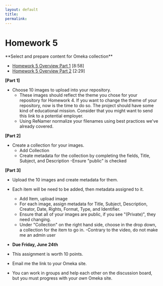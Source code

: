 ```yaml
---
layout: default
title: 
permalink:
---
```


<h1> Homework 5</h1> **Select and prepare content for Omeka collection**

- [Homework 5 Overview Part 1](https://youtu.be/5k2kmNSv7q8) [8:58]
- [Homework 5 Overview Part 2](https://youtu.be/HeC8kxfFvK8) [2:29]


**[Part 1]**
- Choose 10 images to upload into your repository.
	- These images should reflect the theme you chose for your repository for Homework 4. If you want to change the theme of your repository, now is the time to do so. The project should have some kind of educational mission.  Consider that you might want to send this link to a potential employer.
	- Using ReNamer normalize your filenames using best practices we've already covered.

**[Part 2]**
- Create a collection for your images.
  - Add Collection
  - Create metadata for the collection by completing the fields, Title, Subject, and Description
  -Ensure "public" is checked 

**[Part 3]**

- Upload the 10 images and create metadata for them. 
- Each item will be need to be added, then metadata assigned to it.
  - Add Item, upload image
  - For each image, assign metadata for Title, Subject, Description, Creator, Date, Rights, Format, Type, and Identifier. 
  - Ensure that all of your images are public, if you see &quot;(Private)&quot;, they need changing.
  - Under "Collection" on the right hand side, choose in the drop down, a collection for the item to go in.
  -Contrary to the video, do not make me an admin user
  

- **Due Friday, June 24th** 
- This assignment is worth 10 points. 
- Email me the link to your Omeka site. 
- You can work in groups and help each other on the discussion board, but you must progress with your *own* Omeka site.


